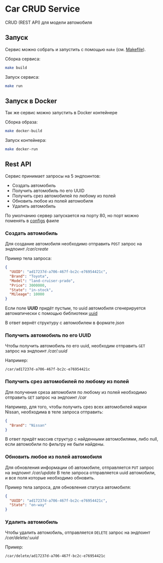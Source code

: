 # Car CRUD Service
CRUD (REST API) для модели автомобиля

## Запуск
Сервис можно собрать и запустить с помощью `make` (см. [Makefile](Makefile)).

Сборка cервиса:
```bash
make build
```
Запуск сервиса:
```bash
make run
```

## Запуск в Docker
Так же сервис можно запустить в Docker контейнере

Сборка образа:
```bash
make docker-build
```

Запуск контейнера:
```bash
make docker-run
```

## Rest API
Сервис принимает запросы на 5 эндпоинтов:
+ Создать автомобиль
+ Получить автомобиль по его UUID
+ Получить срез автомобилей по любому из полей
+ Обновить любое из полей автомобиля
+ Удалить автомобиль

По умолчанию сервер запускается на порту 80, но порт можно поменять в [configs](deployment/configs.toml) фаиле
### Создать автомобиль 
Для создание автомобиля необходимо отправить `POST` запрос на эндпоинт */car/create*

Пример тела запроса:

```json
{
  "UUID": "ad17237d-a706-467f-bc2c-e76954421c",
  "Brand": "Toyota",
  "Model": "land-cruiser-prado",
  "Price": 3000000,
  "State": "in-stock",
  "Mileage": 10000
}
```

Если поле **UUID** придёт пустым, то uuid автомобиля сгенерируется автоматически 
с помощью библиотеки [uuid](https://github.com/google/uuid)

В ответ вернёт структуру с автомобилем в формате *json*

### Получить автомобиль по его UUID
Чтобы получить автомобиль по его uuid, необходим отправить `GET` запрос на эндпоинт */car/:uuid*

Например:
```
/car/ad17237d-a706-467f-bc2c-e76954421c
```

### Получить срез автомобилей по любому из полей
Для получения среза автомобиля по любому из полей необходимо отправить `GET` запрос на эндпоинт */car*

Например, для того, чтобы получить срез всех автомобилей марки Nissan, необходима в теле запроса отправить:
```json
{
  "Brand": "Nissan"
}
```

В ответ придёт массив структур с найденными автомобилями, либо null, если автомобили по фильтру не были найдены.

### Обновить любое из полей автомобиля
Для обновления информации об автомобиле, отправляется `PUT` запрос на эндпоинт */car/update*
В теле запроса отправляется uuid автомобили, и все поля которые необходимо обновить.

Пример тела запроса, для обновления статуса автомобиля:
```json
{
  "UUID": "ad17237d-a706-467f-bc2c-e76954421c",
  "State": "on-way"
}
```

### Удалить автомобиль
Чтобы удалить автомобиль, отправляется `DELETE` запрос на эндпоинт */car/delete/:uuid*

Пример:
```
/car/delete/ad17237d-a706-467f-bc2c-e76954421c
```
